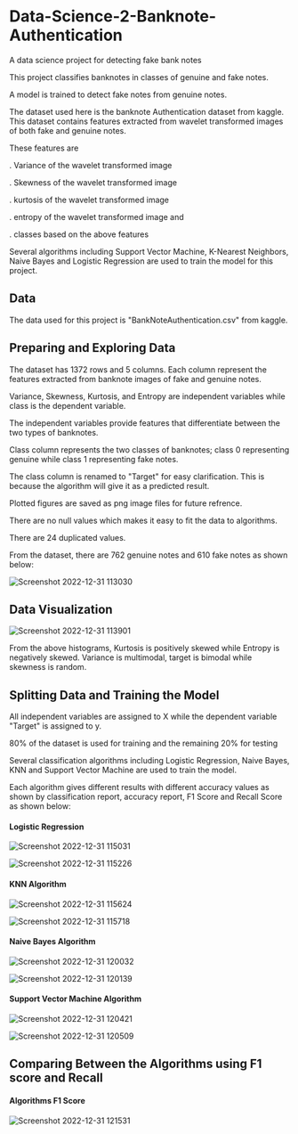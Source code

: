 # Data-Science-2-Banknote-Authentication
A data science project for detecting fake bank notes

This project classifies banknotes in classes of genuine and fake notes.

A model is trained to detect fake notes from genuine notes.

The dataset used here is the banknote Authentication dataset from kaggle. This dataset contains features extracted from wavelet transformed images of both fake and genuine notes.

These features are

. Variance of the wavelet transformed image

. Skewness of the wavelet transformed image

. kurtosis of the wavelet transformed image

. entropy of the wavelet transformed image and 

. classes based on the above features


Several algorithms including Support Vector Machine, K-Nearest Neighbors, Naive Bayes and Logistic Regression are used to train the model for this project.

## Data

The data used for this project is "BankNoteAuthentication.csv" from kaggle.

## Preparing and Exploring Data

The dataset has 1372 rows and 5 columns. Each column represent the features extracted from banknote images of fake and genuine notes.

Variance, Skewness,	Kurtosis, and	Entropy are independent variables while class is the dependent variable. 

The independent variables provide features that differentiate between the two types of banknotes.

Class column represents the two classes of banknotes; class 0 representing genuine while class 1 representing fake notes.

The class column is renamed to "Target" for easy clarification. This is because the algorithm will give it as a predicted result.

Plotted figures are saved as png image files for future refrence.

There are no null values which makes it easy to fit the data to algorithms.

There are 24 duplicated values.

From the dataset, there are 762 genuine notes and 610 fake notes as shown below:

![Screenshot 2022-12-31 113030](https://user-images.githubusercontent.com/78556152/210130545-39e65cf6-caa0-4cab-881c-c4901bd6a24e.png)

## Data Visualization

![Screenshot 2022-12-31 113901](https://user-images.githubusercontent.com/78556152/210130723-efbdf2d1-c6c4-456c-be50-fb19a892c293.png)

From the above histograms, Kurtosis is positively skewed while Entropy is negatively skewed. Variance is multimodal, target is bimodal while skewness is random.

## Splitting Data and Training the Model

All independent variables are assigned to X while the dependent variable "Target" is assigned to y.

80% of the dataset is used for training and the remaining 20% for testing

Several classification algorithms including Logistic Regression, Naive Bayes, KNN and Support Vector Machine are used to train the model.

Each algorithm gives different results with different accuracy values as shown by classification report, accuracy report, F1 Score and Recall Score as shown below:

#### Logistic Regression

![Screenshot 2022-12-31 115031](https://user-images.githubusercontent.com/78556152/210130975-647dde8a-9e59-4ee7-b36c-c9a2959bfe49.png)

![Screenshot 2022-12-31 115226](https://user-images.githubusercontent.com/78556152/210131009-a6a4d304-5ebf-41a4-8f22-babb555f1ace.png)

#### KNN Algorithm

![Screenshot 2022-12-31 115624](https://user-images.githubusercontent.com/78556152/210131109-852ec52b-95f3-478f-b0b4-0db8a1d919f9.png)

![Screenshot 2022-12-31 115718](https://user-images.githubusercontent.com/78556152/210131134-d1900a07-92d6-42c5-845b-0626b6036b6c.png)

#### Naive Bayes Algorithm

![Screenshot 2022-12-31 120032](https://user-images.githubusercontent.com/78556152/210131197-ac55ecff-26fd-4478-b3e1-20ab4f2d60ea.png)

![Screenshot 2022-12-31 120139](https://user-images.githubusercontent.com/78556152/210131220-7b002a08-4086-47b4-97a3-5a906c075b8d.png)

#### Support Vector Machine Algorithm

![Screenshot 2022-12-31 120421](https://user-images.githubusercontent.com/78556152/210131277-a292e337-82aa-4c44-a808-0a893b0f5181.png)

![Screenshot 2022-12-31 120509](https://user-images.githubusercontent.com/78556152/210131300-3ccc38bb-9a87-400f-9b26-4b514a1f08cd.png)


## Comparing Between the Algorithms using F1 score and Recall

#### Algorithms F1 Score

![Screenshot 2022-12-31 121531](https://user-images.githubusercontent.com/78556152/210131557-cd95b7d3-6ba6-4d86-9be3-d35f93d532da.png)
